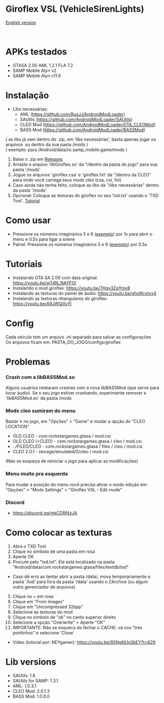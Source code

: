# Giroflex VSL (VehicleSirenLights)

[English version](https://github.com/Danilo1301/GTASA_libGiroflexVSL/blob/main/README_EN.md)

<br>

<h1>APKs testados</h1>

* GTASA 2.00 AML 1.2.1 FLA 7.2
* SAMP Mobile Alyn v2
* SAMP Mobile Alyn v11.6

<h1>Instalação</h1>

* Libs necessárias:
  * AML (https://github.com/RusJJ/AndroidModLoader)
  * SAUtils (https://github.com/AndroidModLoader/SAUtils)
  * CLEO Mod (https://github.com/AndroidModLoader/GTA_CLEOMod)
  * BASS Mod (https://github.com/AndroidModLoader/BASSMod)

( as libs já vem dentro do .zip, em 'libs necessárias', basta apenas jogar os arquivos .so dentro da sua pasta /mods )<br>
( exemplo: para /Android/data/ro.samp_mobile.game/mods )<br>

1. Baixe o .zip em [Releases](https://github.com/Danilo1301/GTASA_libGiroflex/releases)
2. Arraste o arquivo 'libGiroflex.so' da "/dentro da pasta do jogo" para sua pasta '/mods'
3. Jogue os arquivos 'giroflex.csa' e 'giroflex.fxt' da "/dentro da CLEO" para onde você carrega seus mods cleo (csa, csi, fxt)
4. Caso ainda não tenha feito, coloque as libs da "/libs necessárias" dentro da pasta '/mods'
5. Opcional: Coloque as texturas do giroflex no seu 'txd.txt' usando o 'TXD Tool'. [Tutorial](#how-to-add-textures)

<h1>Como usar</h1>

* Pressione os números imaginários 5 e 6 ([exemplo](https://imgur.com/gA8Lfvt)) por 1s para abrir o menu e 0.5s para ligar a sirene
* Painel: Pressione os números imaginários 5 e 9 ([exemplo](https://imgur.com/LLddMfg)) por 0.5s

<h1>Tutoriais</h1>

* Instalando GTA SA 2.00 com data original: https://youtu.be/wT4N_NAYFOI
* Instalando o mod giroflex: https://youtu.be/7Hqv3ZqYmv8
* Instalando as texturas do painel de áudio: https://youtu.be/ghzIKrxtvx4
* Instalando as texturas retangulares do giroflex: https://youtu.be/A9JWQilIvYI

<h1>Config</h1>

Cada veículo tem um arquivo .ini separado para salvar as configurações<br>
Os arquivos ficam em: PASTA_DO_JOGO/configs/giroflex

<h1>Problemas</h1>

<h3>Crash com a libBASSMod.so</h3>

Alguns usuários relataram crashes com a nova libBASSMod (que serve para tocar áudio). Se o seu jogo estiver crashando, experimente remover a 'libBASSMod.so' da pasta /mods

<h3>Mods cleo sumiram do menu</h3>

Bastar ir no jogo, em "Opções" > "Game" e mudar a opção do "CLEO LOCATION"<br>

* OLD CLEO - com.rockstargames.gtasa / mod.csi
* OLD CLEO (+CLEO) - com.rockstargames.gtasa / cleo / mod.csi
* ../FILES/CLEO - com.rockstargames.gtasa / files  / cleo / mod.csi
* CLEO 2.0.1 - storage/emulated/0/cleo / mod.csi

(Não se esqueça de reiniciar o jogo para aplicar as modificações)

<h3>Menu muito pra esquerda</h3>

Para mudar a posição do menu você precisa ativar o modo edição em: "Opções" > "Mods Settings" > "Giroflex VSL - Edit mode"

<h3>Discord</h3>

* https://discord.gg/mkCDRf4zJA

<h1 id="how-to-add-textures">Como colocar as texturas</h1>

1. Abra o TXD Tool
2. Clique no símbolo de uma pasta em rosa
3. Aperte OK
4. Procure pelo "txd.txt". Ele está localizado na pasta "Android/data/com.rockstargames.gtasa/files/textdb/txd"
* Caso dê erro ao tentar abrir a pasta /data/, mova temporariamente a pasta '/txd' para fora da pasta '/data' usando o ZArchive (ou algum outro gerenciador de arquivos)
5. Clique no + em rosa
6. Clique em "From images"
7. Clique em "Uncompressed 32bpp"
8. Selecione as texturas do mod
9. Clique no símbolo de "ok" no canto superior direito
10. Selecione a opção "Overwrite" > Aperte "OK"
11. IMPORTANTE: Não se esqueca de fechar o CACHE: vá nos "tres pontinhos" e selecione 'Close'
* Vídeo (tutorial por: NEYgamer): https://youtu.be/85NgNUoSkEY?t=629

<h1>Lib versions</h1>

* SAUtils: 1.6
* SAUtils for SAMP: 1.3.1
* AML: 1.0.3.1
* CLEO Mod: 2.0.1.3
* BASS Mod: 1.0.0.0